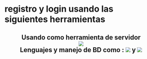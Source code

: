 # registro y login usando las siguientes herramientas
 <h2 align="center">Usando como herramienta de servidor 
 <div align="center"> <img src="https://img.shields.io/badge/Xampp-F37623?style=for-the-badge&logo=xampp&logoColor=white"> </div>
<span></span>
 Lenguajes y manejo de BD como :
 <img src="https://img.shields.io/badge/PHP-777BB4?style=for-the-badge&logo=php&logoColor=white"> y  <img src="https://img.shields.io/badge/MySQL-00000F?style=for-the-badge&logo=mysql&logoColor=white">

